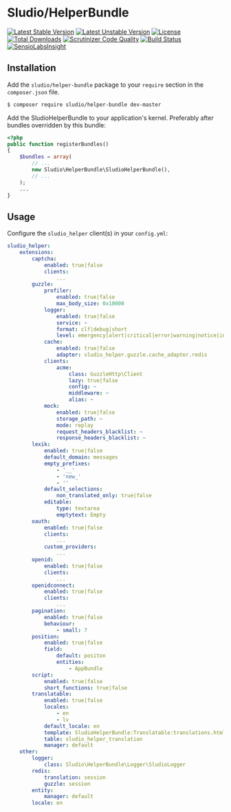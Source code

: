 # Sludio/HelperBundle

[![Latest Stable Version](https://poser.pugx.org/sludio/helper-bundle/v/stable)](https://packagist.org/packages/sludio/helper-bundle) [![Latest Unstable Version](https://poser.pugx.org/sludio/helper-bundle/v/unstable)](https://packagist.org/packages/sludio/helper-bundle) [![License](https://poser.pugx.org/sludio/helper-bundle/license)](https://packagist.org/packages/sludio/helper-bundle) [![Total Downloads](https://poser.pugx.org/sludio/helper-bundle/downloads)](https://packagist.org/packages/sludio/helper-bundle) [![Scrutinizer Code Quality](https://scrutinizer-ci.com/g/ozo2003/HelperBundle/badges/quality-score.png?b=master)](https://scrutinizer-ci.com/g/ozo2003/HelperBundle/?branch=master) [![Build Status](https://scrutinizer-ci.com/g/ozo2003/HelperBundle/badges/build.png?b=master)](https://scrutinizer-ci.com/g/ozo2003/HelperBundle/build-status/master) [![SensioLabsInsight](https://insight.sensiolabs.com/projects/d669875d-73dc-423c-a2a5-413aadea8848/mini.png)](https://insight.sensiolabs.com/projects/d669875d-73dc-423c-a2a5-413aadea8848)

## Installation ##
Add the `sludio/helper-bundle` package to your `require` section in the `composer.json` file.

``` bash
$ composer require sludio/helper-bundle dev-master
```

Add the SludioHelperBundle to your application's kernel. Preferably after bundles overridden by this bundle:

``` php
<?php
public function registerBundles()
{
    $bundles = array(
        // ...
        new Sludio\HelperBundle\SludioHelperBundle(),
        // ...
    );
    ...
}
```

## Usage ##

Configure the `sludio_helper` client(s) in your `config.yml`:
``` yaml
sludio_helper:
    extensions:
        captcha:
            enabled: true|false
            clients:
                ...
        guzzle:
            profiler:
                enabled: true|false
                max_body_size: 0x10000
            logger:
                enabled: true|false
                service: ~
                format: clf|debug|short
                level: emergency|alert|critical|error|warning|notice|info|debug
            cache:
                enabled: true|false
                adapter: sludio_helper.guzzle.cache_adapter.redis
            clients:
                acme:
                    class: GuzzleHttp\Client
                    lazy: true|false
                    config: ~
                    middleware: ~
                    alias: ~
            mock:
                enabled: true|false
                storage_path: ~
                mode: replay
                request_headers_blacklist: ~
                response_headers_blacklist: ~
        lexik:
            enabled: true|false
            default_domain: messages
            empty_prefixes:
                - '__'
                - 'new_'
                - ''
            default_selections:
                non_translated_only: true|false
            editable:
                type: textarea
                emptytext: Empty
        oauth:
            enabled: true|false
            clients:
                ...
            custom_providers:
                ...
        openid:
            enabled: true|false
            clients:
                ...
        openidconnect:
            enabled: true|false
            clients:
                ...
        pagination:
            enabled: true|false
            behaviour:
                - small: 7
        position:
            enabled: true|false
            field:
                default: positon
                entities:
                    - AppBundle
        script:
            enabled: true|false
            short_functions: true|false
        translatable:
            enabled: true|false
            locales:
                - en
                - lv
            default_locale: en
            template: SludioHelperBundle:Translatable:translations.html.twig
            table: sludio_helper_translation
            manager: default
    other:
        logger:
            class: Sludio\HelperBundle\Logger\SludioLogger
        redis:
            translation: session
            guzzle: session
        entity:
            manager: default
        locale: en
```

